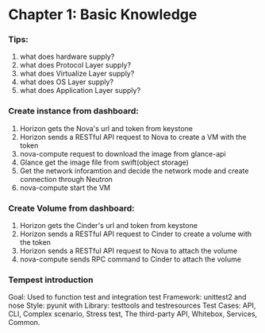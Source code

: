 # Chapter 1: Basic Knowledge

### Tips:
  1. what does hardware supply?
  2. what does Protocol Layer supply?
  3. what does Virtualize Layer supply?
  4. what does OS Layer supply?
  5. what does Application Layer supply?

### Create instance from dashboard:
  1. Horizon gets the Nova's url and token from keystone
  2. Horizon sends a RESTful API request to Nova to create a VM with the token
  3. nova-compute request to download the image from glance-api
  4. Glance get the image file from swift(object storage)
  4. Get the network inforamtion and decide the network mode and create connection through Neutron
  5. nova-compute start the VM

### Create Volume from dashboard:
  1. Horizon gets the Cinder's url and token from keystone
  2. Horizon sends a RESTful API request to Cinder to create a volume with the token
  3. Horizon sends a RESTful API request to Nova to attach the volume
  4. nova-compute sends RPC command to Cinder to attach the volume


### Tempest introduction
Goal: Used to function test and integration test
Framework: unittest2 and nose
Style: pyunit with Library: testtools and testresources
Test Cases:  API, CLI, Complex scenario, Stress test, The third-party API, Whitebox, Services, Common.